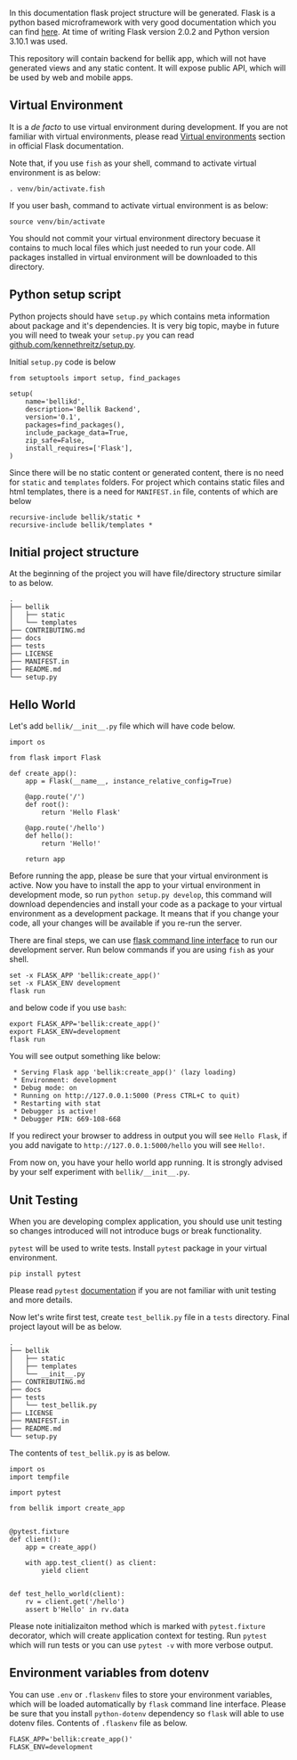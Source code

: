 In this documentation flask project structure will be generated. Flask is a python based microframework with very good documentation which you can find [here](https://flask.palletsprojects.com/en/2.0.x/). At time of writing Flask version 2.0.2 and Python version 3.10.1 was used.

This repository will contain backend for bellik app, which will not have generated views and any static content. It will expose public API, which will be used by web and mobile apps.

## Virtual Environment

It is a _de facto_ to use virtual environment during development. If you are not familiar with virtual environments, please read [Virtual environments](https://flask.palletsprojects.com/en/2.0.x/installation/#virtual-environments) section in official Flask documentation.

Note that, if you use `fish` as your shell, command to activate virtual environment is as below:

```
. venv/bin/activate.fish
```

If you user bash, command to activate virtual environment is as below:

```
source venv/bin/activate
```

You should not commit your virtual environment directory becuase it contains to much local files which just needed to run your code. All packages installed in virtual environment will be downloaded to this directory.

## Python setup script

Python projects should have `setup.py` which contains meta information about package and it's dependencies. It is very big topic, maybe in future you will need to tweak your `setup.py` you can read [github.com/kennethreitz/setup.py](https://github.com/kennethreitz/setup.py).

Initial `setup.py` code is below


```
from setuptools import setup, find_packages

setup(
	name='bellikd',
	description='Bellik Backend',
	version='0.1',
	packages=find_packages(),
	include_package_data=True,
	zip_safe=False,
	install_requires=['Flask'],
)
```

Since there will be no static content or generated content, there is no need for `static` and `templates` folders. For project which contains static files and html templates, there is a need for `MANIFEST.in` file, contents of which are below

```
recursive-include bellik/static *
recursive-include bellik/templates *
```

## Initial project structure

At the beginning of the project you will have file/directory structure similar to as below.

```
.
├── bellik
│   ├── static
│   └── templates
├── CONTRIBUTING.md
├── docs
├── tests
├── LICENSE
├── MANIFEST.in
├── README.md
└── setup.py

```

## Hello World

Let's add `bellik/__init__.py` file which will have code below.

```
import os

from flask import Flask

def create_app():
	app = Flask(__name__, instance_relative_config=True)

	@app.route('/')
	def root():
		return 'Hello Flask'

	@app.route('/hello')
	def hello():
		return 'Hello!'

	return app
```

Before running the app, please be sure that your virtual environment is active. Now you have to install the app to your virtual environment in development mode, so run `python setup.py develop`, this command will download dependencies and install your code as a package to your virtual environment as a development package. It means that if you change your code, all your changes will be available if you re-run the server.

There are final steps, we can use [flask command line interface](https://flask.palletsprojects.com/en/2.0.x/cli/) to run our development server. Run below commands if you are using `fish` as your shell.

```
set -x FLASK_APP 'bellik:create_app()'
set -x FLASK_ENV development
flask run
```

and below code if you use `bash`:

```
export FLASK_APP='bellik:create_app()'
export FLASK_ENV=development
flask run
```

You will see output something like below:

```
 * Serving Flask app 'bellik:create_app()' (lazy loading)
 * Environment: development
 * Debug mode: on
 * Running on http://127.0.0.1:5000 (Press CTRL+C to quit)
 * Restarting with stat
 * Debugger is active!
 * Debugger PIN: 669-108-668
```

If you redirect your browser to address in output you will see `Hello Flask`, if you add navigate to `http://127.0.0.1:5000/hello` you will see `Hello!`.

From now on, you have your hello world app running. It is strongly advised by your self experiment with `bellik/__init__.py`.


## Unit Testing

When you are developing complex application, you should use unit testing so changes introduced will not introduce bugs or break functionality.

`pytest` will be used to write tests. Install `pytest` package in your virtual environment.

```
pip install pytest
```

Please read `pytest` [documentation](https://docs.pytest.org/en/6.2.x/contents.html) if you are not familiar with unit testing and more details.

Now let's write first test, create `test_bellik.py` file in a `tests` directory. Final project layout will be as below.


```
.
├── bellik
│   ├── static
│   ├── templates
│   └── __init__.py
├── CONTRIBUTING.md
├── docs
├── tests
│   └── test_bellik.py
├── LICENSE
├── MANIFEST.in
├── README.md
└── setup.py

```

The contents of `test_bellik.py` is as below.

```
import os
import tempfile

import pytest

from bellik import create_app


@pytest.fixture
def client():
	app = create_app()

	with app.test_client() as client:
		yield client


def test_hello_world(client):
	rv = client.get('/hello')
	assert b'Hello' in rv.data
```

Please note initializaiton method which is marked with `pytest.fixture` decorator, which will create application context for testing. Run `pytest` which will run tests or you can use `pytest -v` with more verbose output.


## Environment variables from dotenv

You can use `.env` or `.flaskenv` files to store your environment variables, which will be loaded automatically by `flask` command line interface. Please be sure that you install `python-dotenv` dependency so `flask` will able to use dotenv files. Contents of `.flaskenv` file as below.

```
FLASK_APP='bellik:create_app()'
FLASK_ENV=development
```
